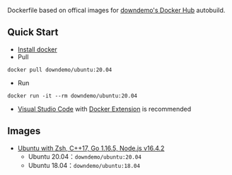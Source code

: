 Dockerfile based on offical images for [downdemo's Docker Hub](https://hub.docker.com/u/downdemo) autobuild.

## Quick Start

* [Install docker](https://docs.docker.com/get-docker/)
* Pull

```
docker pull downdemo/ubuntu:20.04
```

* Run

```
docker run -it --rm downdemo/ubuntu:20.04
```

* [Visual Studio Code](https://code.visualstudio.com/) with [Docker Extension](https://github.com/microsoft/vscode-docker) is recommended

## Images

* [Ubuntu with Zsh, C++17, Go 1.16.5, Node.js v16.4.2](https://hub.docker.com/r/downdemo/ubuntu/tags?page=1&ordering=last_updated)
  * Ubuntu 20.04：`downdemo/ubuntu:20.04`
  * Ubuntu 18.04：`downdemo/ubuntu:18.04`
